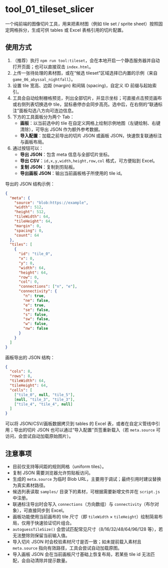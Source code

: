 # tool_01_tileset_slicer

一个纯前端的图像切片工具，用来把素材图（例如 tile set / sprite sheet）按照固定网格拆分，生成可供 tables 或 Excel 表格引用的切片配置。

## 使用方式

1. （推荐）执行 `npm run tool:tileset`，会在本地开启一个静态服务器并自动打开页面；也可以直接双击 `index.html`。
2. 上传一张待处理的素材图，或在“候选 tileset”区域选择已内置的示例（来自 `game_06_abyssal_nightfall`）。
3. 设置 tile 宽高、边距 (margin) 和间隔 (spacing)，自定义 ID 前缀与起始索引。
4. 工具会自动绘制栅格预览，列出全部切片，并显示坐标；可直接点击预览画布或右侧列表切换选中 tile，鼠标悬停亦会同步高亮。选中后，在右侧的“联通标注”面板勾选八方向可连边信息。
5. 下方的工具面板分为两个 Tab：
   - **画板**：以当前选中的 tile 在自定义网格上绘制示例地图（左键绘制、右键清除），可导出 JSON 作为额外参考数据。
   - **导入配置**：加载之前导出的切片 JSON 或画板 JSON，快速恢复联通标注与画板布局。
6. 通过按钮可以：
   - **导出 JSON**：包含 meta 信息与全部切片坐标。
   - **导出 CSV**：`id,x,y,width,height,row,col` 格式，可方便贴到 Excel。
   - **复制 JSON**：复制到剪贴板。
   - **导出画板 JSON**：输出当前画板格子所使用的 tile id。

导出的 JSON 结构示例：

```json
{
  "meta": {
    "source": "blob:https://example",
    "width": 512,
    "height": 512,
    "tileWidth": 64,
    "tileHeight": 64,
    "margin": 0,
    "spacing": 0,
    "count": 64
  },
  "tiles": [
    {
      "id": "tile_0",
      "x": 0,
      "y": 0,
      "width": 64,
      "height": 64,
      "row": 0,
      "col": 0,
      "connections": ["n", "e"],
      "connectivity": {
        "n": true,
        "ne": false,
        "e": true,
        "se": false,
        "s": false,
        "sw": false,
        "w": false,
        "nw": false
      }
    }
  ]
}
```

画板导出的 JSON 结构：

```json
{
  "cols": 8,
  "rows": 8,
  "tileWidth": 64,
  "tileHeight": 64,
  "cells": [
    ["tile_0", null, "tile_5"],
    [null, "tile_3", "tile_3"],
    ["tile_4", "tile_4", null]
  ]
}
```

可以将 JSON/CSV/画板数据拷贝到 tables 的 Excel 表，或者在自定义管线中引用；导出的切片 JSON 也可以通过“导入配置”页签重新载入（若 `meta.source` 可访问，会尝试自动加载原始图片）。

## 注意事项

- 目前仅支持等间距的规则网格（uniform tiles）。
- 复制 JSON 需要浏览器允许剪贴板访问。
- 生成的 `meta.source` 为临时 Blob URL，主要用于调试；最终引用时建议替换为真实素材路径。
- 候选列表读取 `samples/` 目录下的素材，可根据需要新增文件并在 `script.js` 中注册。
- 联通标注导出时会写入 `connections`（方向数组）与 `connectivity`（布尔对象），可直接同步到 Excel。
- 画板功能使用当前画布的 tile 尺寸（即 `tileWidth` × `tileHeight`）绘制简易布局，仅用于快速验证切片组合。
- `autoguessTileSize()` 会尝试匹配常见尺寸（8/16/32/48/64/96/128 等），若无法整除则保留当前输入值。
- 导入切片 JSON 时会校验素材尺寸是否一致；如未提前载入素材且 `meta.source` 指向有效路径，工具会尝试自动加载原图。
- 导入画板 JSON 会在当前画板尺寸基础上恢复布局，若某些 tile id 无法匹配，会自动清除并提示数量。
